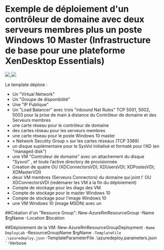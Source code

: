 # Exemple de déploiement d'un contrôleur de domaine avec deux serveurs membres plus un poste Windows 10 Master (Infrastructure de base pour une plateforme XenDesktop Essentials)

<a href="https://portal.azure.com/#create/Microsoft.Template/uri/https%3A%2F%2Fraw.githubusercontent.com%2FPierre-Chesne%2Fazure%2Fmaster%2Fazure-quickstart-templates%2F104-XD%2Fazuredeploy.json" target="_blank">
    <img src="http://azuredeploy.net/deploybutton.png"/>
</a>
<a href="http://armviz.io/#/?load=https%3A%2F%2Fraw.githubusercontent.com%2FPierre-Chesne%2Fazure%2Fmaster%2Fazure-quickstart-templates%2F104-XD%2Fazuredeploy.json" target="_blank">
    <img src="http://armviz.io/visualizebutton.png"/>
</a>


Le template déploie :
- Un "Virtual Network"
- Un "Groupe de disponibilité"
- Une "IP Publique"
- Un "Load Balancer" avec trois "inbound Nat Rules" TCP 5001, 5002, 5003 pour la prise de main à distance du Contrôleur de domaine et des Serveurs membres
- une carte réseau pour le contrôleur de domaine
- des cartes réseau pour les serveurs membres
- une carte réseau pour le poste Windows 10 master
- « Network Secutity Group » sur les cartes réseaux (TCP 3389) 
- un disque suplémentaire pour le SysVol initialisé et formaté pour l'AD (en "managed disk")
- une VM "Controleur de domaine" avec un attachement du disque "Sysvol" , et toute l’active directory de provisionnée.
- Creation de quatre OU (XDConnectorsVDI; XDUsersVDI; XDPostesVDI; XDMasterVDI)
- deux VM membres (Serveurs Connectors) du domaine qui joint l' OU XDConnectorsVDI (redémarer les VM à la fin du déploiement)
- Compte de stockage pour les diags des VM
- Compte de stockage pour le master Windows 10
- Compte de stockage pour l'image Windows 10
- une VM Windows 10 (image MSDN) avec un



##Création d'un "Resource Group":
New-AzureRmResourceGroup -Name $rgName -Location $location 


##Déploiement de la VM:
New-AzureRmResourceGroupDeployment `
-Name DeployLab `
-ResourceGroupName $rgName `
-TemplateFile .\azuredeploy.json `
-TemplateParameterFile .\azuredeploy.parameters.json `
-Verbose

